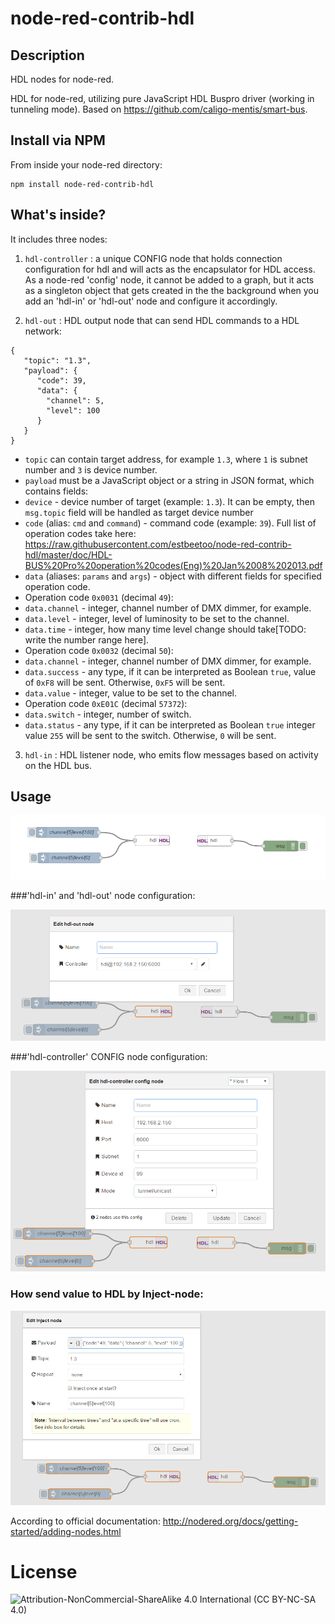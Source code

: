node-red-contrib-hdl
==========================
## Description
HDL nodes for node-red.

HDL for node-red, utilizing pure JavaScript HDL Buspro driver (working in tunneling mode).
Based on https://github.com/caligo-mentis/smart-bus. 

## Install via NPM

From inside your node-red directory:
```
npm install node-red-contrib-hdl
```

## What's inside?

It includes three nodes:

1. ```hdl-controller``` : a unique CONFIG node that holds connection configuration for hdl and will acts as the encapsulator for HDL access. As a node-red 'config' node, it cannot be added to a graph, but it acts as a singleton object that gets created in the the background when you add an 'hdl-in' or 'hdl-out' node and configure it accordingly.

2. ```hdl-out``` : HDL output node that can send HDL commands to a HDL network:
```
{  
   "topic": "1.3",
   "payload": {  
      "code": 39,
      "data": {
        "channel": 5,
        "level": 100
      }
   }
}
```
- ```topic``` can contain target address, for example ```1.3```, where ```1``` is subnet number and ```3``` is device number.
- ```payload``` must be a JavaScript object or a string in JSON format, which contains fields:
 - ```device``` - device number of target (example: ```1.3```). It can be empty, then ```msg.topic``` field will be handled as target device number
 - ```code``` (alias: ```cmd``` and ```command```) - command code (example: ```39```). Full list of operation codes take here:  https://raw.githubusercontent.com/estbeetoo/node-red-contrib-hdl/master/doc/HDL-BUS%20Pro%20operation%20codes(Eng)%20Jan%2008%202013.pdf
 - ```data``` (aliases: ```params``` and ```args```) - object with different fields for specified operation code.
  - Operation code ```0x0031``` (decimal ```49```):
   - ```data.channel``` - integer, channel number of DMX dimmer, for example.
   - ```data.level``` - integer, level of luminosity to be set to the channel.
   - ```data.time``` - integer, how many time level change should take[TODO: write the number range here].
  - Operation code ```0x0032``` (decimal ```50```):
   - ```data.channel``` - integer, channel number of DMX dimmer, for example.
   - ```data.success``` - any type, if it can be interpreted as Boolean ```true```, value of ```0xF8``` will be sent. Otherwise, ```0xF5``` will be sent.
   - ```data.value``` - integer, value to be set to the channel. 
  - Operation code ```0xE01C``` (decimal ```57372```):
   - ```data.switch``` - integer, number of switch.
   - ```data.status``` - any type, if it can be interpreted as Boolean ```true``` integer value ```255``` will be sent to the switch. Otherwise, ```0``` will be sent.
3. ```hdl-in``` : HDL listener node, who emits flow messages based on activity on the HDL bus.
 
## Usage
![](images/hdlflow.png)

###'hdl-in' and 'hdl-out' node configuration:

![](images/inoutparam.png)

###'hdl-controller' CONFIG node configuration:

![](images/configparam.png)

### How send value to HDL by Inject-node:

![](images/writeparam.png)

According to official documentation: http://nodered.org/docs/getting-started/adding-nodes.html
 
# License

![Attribution-NonCommercial-ShareAlike 4.0 International (CC BY-NC-SA 4.0)](https://licensebuttons.net/l/by-nc-sa/4.0/88x31.png "CC BY-NC-SA 4.0")